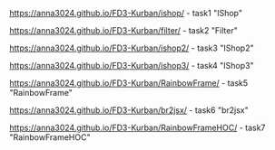
https://anna3024.github.io/FD3-Kurban/ishop/ - task1 "IShop"

https://anna3024.github.io/FD3-Kurban/filter/ - task2 "Filter"

https://anna3024.github.io/FD3-Kurban/ishop2/ - task3 "IShop2"

https://anna3024.github.io/FD3-Kurban/ishop3/ - task4 "IShop3"

https://anna3024.github.io/FD3-Kurban/RainbowFrame/ - task5 "RainbowFrame"

https://anna3024.github.io/FD3-Kurban/br2jsx/ - task6 "br2jsx"

https://anna3024.github.io/FD3-Kurban/RainbowFrameHOC/ - task7 "RainbowFrameHOC"
